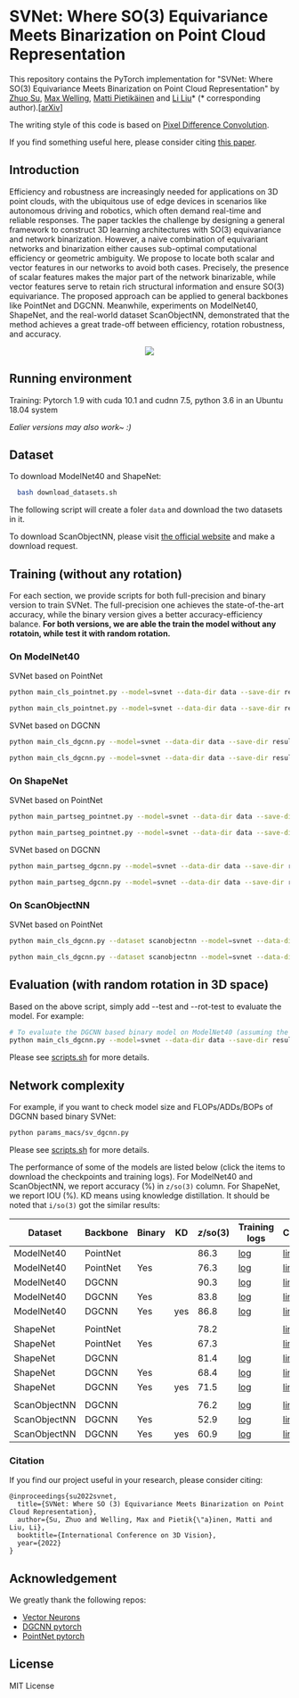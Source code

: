 # SVNet: Where SO(3) Equivariance Meets Binarization on Point Cloud Representation

This repository contains the PyTorch implementation for 
"SVNet: Where SO(3) Equivariance Meets Binarization on Point Cloud Representation" 
by 
[Zhuo Su](https://zhuogege1943.com/homepage/), 
[Max Welling](https://scholar.google.com/citations?user=8200InoAAAAJ&hl=en), 
[Matti Pietikäinen](https://en.wikipedia.org/wiki/Matti_Pietik%C3%A4inen_(academic)) and 
[Li Liu](http://lilyliliu.com/)\* 
(\* corresponding author).\[[arXiv](https://arxiv.org/abs/2209.05924)\]

The writing style of this code is based on [Pixel Difference Convolution](https://github.com/zhuoinoulu/pidinet).

If you find something useful here, please consider citing [this paper](svnet.bib). 

## Introduction

Efficiency and robustness are increasingly needed for applications on 3D point clouds, with the ubiquitous use of edge devices in scenarios like autonomous driving and robotics, which often demand real-time and reliable responses. The paper tackles the challenge by designing a general framework to construct 3D learning architectures with SO(3) equivariance and network binarization. However, a naive combination of equivariant networks and binarization either causes sub-optimal computational efficiency or geometric ambiguity. We propose to locate both scalar and vector features in our networks to avoid both cases. Precisely, the presence of scalar features makes the major part of the network binarizable, while vector features serve to retain rich structural information and ensure SO(3) equivariance. The proposed approach can be applied to general backbones like PointNet and DGCNN. Meanwhile, experiments on ModelNet40, ShapeNet, and the real-world dataset ScanObjectNN, demonstrated that the method achieves a great trade-off between efficiency, rotation robustness, and accuracy.

<div align=center>
<img src="https://user-images.githubusercontent.com/87975270/208468511-a7ca236d-d756-48f9-ba7d-b8fa694d0a89.png"><br>
</div>


## Running environment

Training: Pytorch 1.9 with cuda 10.1 and cudnn 7.5, python 3.6 in an Ubuntu 18.04 system <br>

*Ealier versions may also work~ :)*

## Dataset

To download ModelNet40 and ShapeNet:

```bash
  bash download_datasets.sh
```
The following script will create a foler `data` and download the two datasets in it.

To download ScanObjectNN, please visit [the official website](https://hkust-vgd.github.io/scanobjectnn/) and make a download request.


## Training (without any rotation)

For each section, we provide scripts for both full-precision and binary version to train SVNet. The full-precision one achieves the state-of-the-art accuracy, while the binary version gives a better accuracy-efficiency balance. **For both versions, we are able the train the model without any rotatoin, while test it with random rotation.**

### On ModelNet40

SVNet based on PointNet
```bash
python main_cls_pointnet.py --model=svnet --data-dir data --save-dir result/train --rot aligned --rot-test so3

python main_cls_pointnet.py --model=svnet --data-dir data --save-dir result/train --rot aligned --rot-test so3 --binary --wd 0
```

SVNet based on DGCNN
```bash
python main_cls_dgcnn.py --model=svnet --data-dir data --save-dir result/train --rot aligned --rot-test so3

python main_cls_dgcnn.py --model=svnet --data-dir data --save-dir result/train --rot aligned --rot-test so3 --binary --wd 0
```

### On ShapeNet

SVNet based on PointNet
```bash
python main_partseg_pointnet.py --model=svnet --data-dir data --save-dir result/train --rot aligned --rot-test so3

python main_partseg_pointnet.py --model=svnet --data-dir data --save-dir result/train --rot aligned --rot-test so3 --binary --wd 0
```

SVNet based on DGCNN
```bash
python main_partseg_dgcnn.py --model=svnet --data-dir data --save-dir result/train --rot aligned --rot-test so3

python main_partseg_dgcnn.py --model=svnet --data-dir data --save-dir result/train --rot aligned --rot-test so3 --binary --wd 0
```

### On ScanObjectNN

SVNet based on PointNet
```bash
python main_cls_dgcnn.py --dataset scanobjectnn --model=svnet --data-dir /data/scanobjectnn --save-dir result/train --rot aligned --rot-test so3

python main_cls_dgcnn.py --dataset scanobjectnn --model=svnet --data-dir /data/scanobjectnn --save-dir result/train --rot aligned --rot-test so3 --binary --wd 0
```

## Evaluation (with random rotation in 3D space)

Based on the above script, simply add --test and --rot-test to evaluate the model. For example:
```bash
# To evaluate the DGCNN based binary model on ModelNet40 (assuming the model is saved on checkpoints/sv_dgcnn_binary_modelnet40.pth)
python main_cls_dgcnn.py --model=svnet --data-dir data --save-dir result/test --rot-test so3 --test checkpoints/sv_dgcnn_binary_modelnet40.pth --binary
```

Please see [scripts.sh](scripts.sh) for more details.

## Network complexity

For example, if you want to check model size and FLOPs/ADDs/BOPs of DGCNN based binary SVNet:
```bash
python params_macs/sv_dgcnn.py
```

Please see [scripts.sh](scripts.sh) for more details.

The performance of some of the models are listed below (click the items to download the checkpoints and training logs). For ModelNet40 and ScanObjectNN, we report accuracy (\%) in `z/so(3)` column. For ShapeNet, we report IOU (\%). KD means using knowledge distillation. It should be noted that `i/so(3)` got the similar results:

| Dataset | Backbone | Binary | KD | *z*/so(3)| Training logs | Checkpoint |
|---------|----------|---------|------------------------|-----------------|---------------|------------|
| ModelNet40 | PointNet | |  | 86.3 | [log](logs/sv_pointnet_fp_modelnet40.txt) | [link](checkpoints/sv_pointnet_fp_modelnet40.pth) |
| ModelNet40 | PointNet | Yes |  | 76.3 | [log](logs/sv_pointnet_binary_modelnet40.txt) | [link](checkpoints/sv_pointnet_binary_modelnet40.pth) |
| ModelNet40 | DGCNN | |  | 90.3 | [log](logs/sv_dgcnn_fp_modelnet40.txt) | [link](checkpoints/sv_dgcnn_fp_modelnet40.pth) |
| ModelNet40 | DGCNN | Yes |  | 83.8 | [log](logs/sv_dgcnn_binary_modelnet40.txt) | [link](checkpoints/sv_dgcnn_binary_modelnet40.pth) |
| ModelNet40 | DGCNN | Yes | yes | 86.8 | [log](logs/sv_dgcnn_binary_kd_modelnet40.txt) | [link](checkpoints/sv_dgcnn_binary_kd_modelnet40.pth) |
| | | | | | | |
| ShapeNet | PointNet |  |  | 78.2 | | [link](checkpoints/sv_pointnet_fp_shapenet.pth) |
| ShapeNet | PointNet | Yes |  | 67.3 | | [link](checkpoints/sv_pointnet_binary_shapenet.pth) |
| ShapeNet | DGCNN |  |  | 81.4 | [log](logs/sv_dgcnn_fp_shapenet.txt) | [link](checkpoints/sv_dgcnn_fp_shapenet.pth) |
| ShapeNet | DGCNN | Yes |  | 68.4 | [log](logs/sv_dgcnn_binary_shapenet.txt) | [link](checkpoints/sv_dgcnn_binary_shapenet.pth) |
| ShapeNet | DGCNN | Yes | yes | 71.5 | [log](logs/sv_dgcnn_binary_kd_shapenet.txt) | [link](checkpoints/sv_dgcnn_binary_kd_shapenet.pth) |
| | | | | | | |
| ScanObjectNN | DGCNN |  |  | 76.2 | [log](logs/sv_dgcnn_fp_scanobjectnn.txt) | [link](checkpoints/sv_dgcnn_fp_scanobjectnn.pth) |
| ScanObjectNN | DGCNN | Yes |  | 52.9 | [log](logs/sv_dgcnn_binary_scanobjectnn.txt) | [link](checkpoints/sv_dgcnn_binary_scanobjectnn.pth) |
| ScanObjectNN | DGCNN | Yes | yes | 60.9 | [log](logs/sv_dgcnn_binary_kd_scanobjectnn.txt) | [link](checkpoints/sv_dgcnn_binary_kd_scanobjectnn.pth) |


### Citation

If you find our project useful in your research, please consider citing:

```
@inproceedings{su2022svnet,
  title={SVNet: Where SO (3) Equivariance Meets Binarization on Point Cloud Representation},
  author={Su, Zhuo and Welling, Max and Pietik{\"a}inen, Matti and Liu, Li},
  booktitle={International Conference on 3D Vision},
  year={2022}
}
```


## Acknowledgement

We greatly thank the following repos:

- [Vector Neurons](https://github.com/FlyingGiraffe/vnn-pc)
- [DGCNN pytorch](https://github.com/antao97/dgcnn.pytorch)
- [PointNet pytorch](https://github.com/fxia22/pointnet.pytorch)


## License
MIT License

